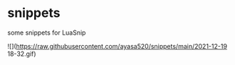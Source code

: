 # snippets
some snippets for LuaSnip

![](https://raw.githubusercontent.com/ayasa520/snippets/main/2021-12-19 18-32.gif)